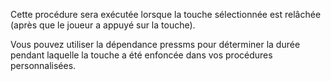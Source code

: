 Cette procédure sera exécutée lorsque la touche sélectionnée est relâchée (après que le joueur a appuyé sur la touche).

Vous pouvez utiliser la dépendance pressms pour déterminer la durée pendant laquelle la touche a été enfoncée dans vos procédures personnalisées.
